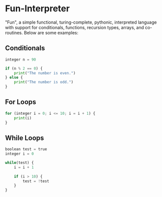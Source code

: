 # Fun-Interpreter

"Fun", a simple functional, turing-complete, pythonic, interpreted language with support for conditionals, functions, recursion types, arrays, and co-routines. Below are some examples:

## Conditionals
```python
integer n = 90

if (n % 2 == 0) {
    print("The number is even.")
} else {
    print("The number is odd.")
}
```

## For Loops

```python
for (integer i = 0; i <= 10; i = i + 1) {
    print(i)
}
```

## While Loops
```python
boolean test = true
integer i = 0

while(test) {
    i = i + 1
    
    if (i > 10) {
        test = !test
    }
}
```
